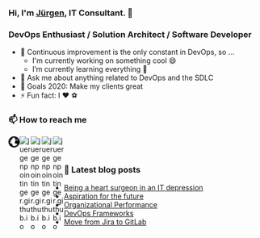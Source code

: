 ### Hi, I'm [Jürgen](https://juergenpointinger.github.io/), IT Consultant. 👋  
### DevOps Enthusiast / Solution Architect / Software Developer

<!--
**juergenpointinger/juergenpointinger** is a ✨ _special_ ✨ repository because its `README.md` (this file) appears on your GitHub profile.

Here are some ideas to get you started:

- 🔭 I’m currently working on ...
- 🌱 I’m currently learning ...
- 👯 I’m looking to collaborate on ...
- 🤔 I’m looking for help with ...
- 💬 Ask me about ...
- 📫 How to reach me: ...
- 😄 Pronouns: ...
- ⚡ Fun fact: ...
-->

- 🔭 Continuous improvement is the only constant in DevOps, so ...
  - I'm currently working on something cool 😄
  - I’m currently learning everything 🤣
- 💬 Ask me about anything related to DevOps and the SDLC
- 🥅 Goals 2020: Make my clients great
- ⚡ Fun fact: I ❤️ ⚽

### 📫 How to reach me

[<img align="left" alt="juergenpointinger.github.io" width="22px" src="https://raw.githubusercontent.com/iconic/open-iconic/master/svg/globe.svg" />][website]
[<img align="left" alt="juergenpointinger.github.io" width="22px" src="https://cdn.jsdelivr.net/npm/simple-icons@v3/icons/twitter.svg" />][twitter]
[<img align="left" alt="juergenpointinger.github.io" width="22px" src="https://cdn.jsdelivr.net/npm/simple-icons@v3/icons/linkedin.svg" />][linkedin]
[<img align="left" alt="juergenpointinger.github.io" width="22px" src="https://cdn.jsdelivr.net/npm/simple-icons@v3/icons/instagram.svg" />][instagram]
[<img align="left" alt="juergenpointinger.github.io" width="22px" src="https://cdn.jsdelivr.net/npm/simple-icons@v3/icons/xing.svg" />][xing]

<br />
<br />

### 📕 Latest blog posts
<!-- BLOG-POST-LIST:START -->
- [Being a heart surgeon in an IT depression](https://juergenpointinger.github.io/it-depression/)
- [Aspiration for the future](https://juergenpointinger.github.io/aspiration-for-the-future/)
- [Organizational Performance](https://juergenpointinger.github.io/organizational-performance/)
- [DevOps Frameworks](https://juergenpointinger.github.io/devops-frameworks/)
- [Move from Jira to GitLab](https://juergenpointinger.github.io/jira-gitlab-migration/)
<!-- BLOG-POST-LIST:END -->

[website]: https://juergenpointinger.github.io/
[twitter]: https://twitter.com/pointij
[instagram]: https://www.instagram.com/j.pointi/
[linkedin]: https://www.linkedin.com/in/juergen-pointinger/
[xing]: https://www.xing.com/profile/Juergen_Pointinger/
